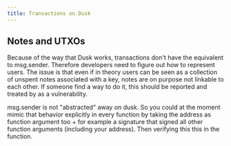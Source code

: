 ```yaml
---
title: Transactions on Dusk
---
```




## Notes and UTXOs

Because of the way that Dusk works, transactions don't have the equivalent to msg.sender. Therefore developers need to figure out how to represent users. The issue is that even if in theory users can be seen as a collection of unspent notes associated with a key, notes are on purpose not linkable to each other. If someone find a way to do it, this should be reported and treated by as a vulnerability. 

 msg.sender is not "abstracted" away on dusk. So you could at the moment mimic that behavior explicitly in every function by taking the address as function argument too + for example a signature that signed all other function arguments (including your address). Then verifying this this in the function.
